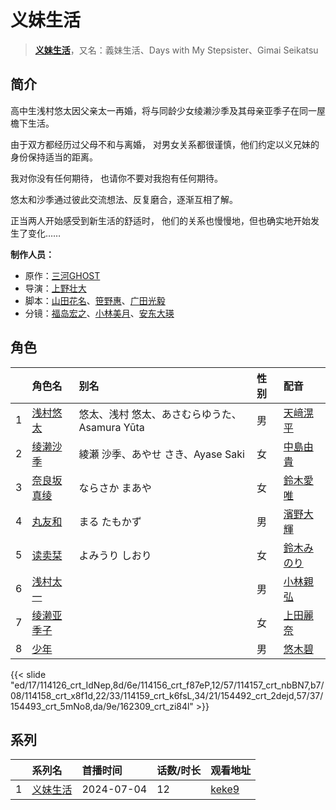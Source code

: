 # 义妹生活


> <u>**[义妹生活](http://bgm.tv/subject/393037)**</u>，又名：義妹生活、Days with My Stepsister、Gimai Seikatsu

## 简介


高中生浅村悠太因父亲太一再婚，将与同龄少女绫濑沙季及其母亲亚季子在同一屋檐下生活。

由于双方都经历过父母不和与离婚，
对男女关系都很谨慎，他们约定以义兄妹的身份保持适当的距离。

我对你没有任何期待，
也请你不要对我抱有任何期待。

悠太和沙季通过彼此交流想法、反复磨合，逐渐互相了解。

正当两人开始感受到新生活的舒适时，
他们的关系也慢慢地，但也确实地开始发生了变化……


**制作人员：**
- 原作：[三河GHOST](http://bgm.tv/person/32309)
- 导演：[上野壮大](http://bgm.tv/person/42015)
- 脚本：[山田花名](http://bgm.tv/person/23418)、[笹野惠](http://bgm.tv/person/2837)、[广田光毅](http://bgm.tv/person/12061)
- 分镜：[福岛宏之](http://bgm.tv/person/1058)、[小林美月](http://bgm.tv/person/57418)、[安东大瑛](http://bgm.tv/person/38945)

## 角色

|     |   角色名   |   别名  | 性别 |  配音  |
|:--- |:------  |:----      |:---  |:--   |
| 1 | [浅村悠太](http://bgm.tv/character/114126) | 悠太、浅村 悠太、あさむらゆうた、Asamura Yūta | 男 | [天﨑滉平](http://bgm.tv/person/7605) |
| 2 | [绫濑沙季](http://bgm.tv/character/114156) | 綾瀬 沙季、あやせ さき、Ayase Saki | 女 | [中島由貴](http://bgm.tv/person/19356) |
| 3 | [奈良坂真绫](http://bgm.tv/character/114157) | ならさか まあや | 女 | [鈴木愛唯](http://bgm.tv/person/47172) |
| 4 | [丸友和](http://bgm.tv/character/114158) | まる たもかず | 男 | [濱野大輝](http://bgm.tv/person/19515) |
| 5 | [读卖栞](http://bgm.tv/character/114159) | よみうり しおり | 女 | [鈴木みのり](http://bgm.tv/person/20038) |
| 6 | [浅村太一](http://bgm.tv/character/154492) |  | 男 | [小林親弘](http://bgm.tv/person/31823) |
| 7 | [绫濑亚季子](http://bgm.tv/character/154493) |  | 女 | [上田麗奈](http://bgm.tv/person/13164) |
| 8 | [少年](http://bgm.tv/character/162309) |  | 男 | [悠木碧](http://bgm.tv/person/5076) |

{{< slide "ed/17/114126_crt_IdNep,8d/6e/114156_crt_f87eP,12/57/114157_crt_nbBN7,b7/08/114158_crt_x8f1d,22/33/114159_crt_k6fsL,34/21/154492_crt_2dejd,57/37/154493_crt_5mNo8,da/9e/162309_crt_zi84l" >}}

## 系列

|     |   系列名   |   首播时间  | 话数/时长  | 观看地址 |
|:---  |:------    |:----      |:---       |:---  |
| 1 |[义妹生活](https://bgm.tv/subject/0393037)| 2024-07-04 | 12 | [keke9](https://www.keke9.app/play/239247-32-934850.html)  |

<!--

## 配乐

{{<  media >}}

## MAD

{{< media auto="mad/gimai_seikatsu" >}}

-->



